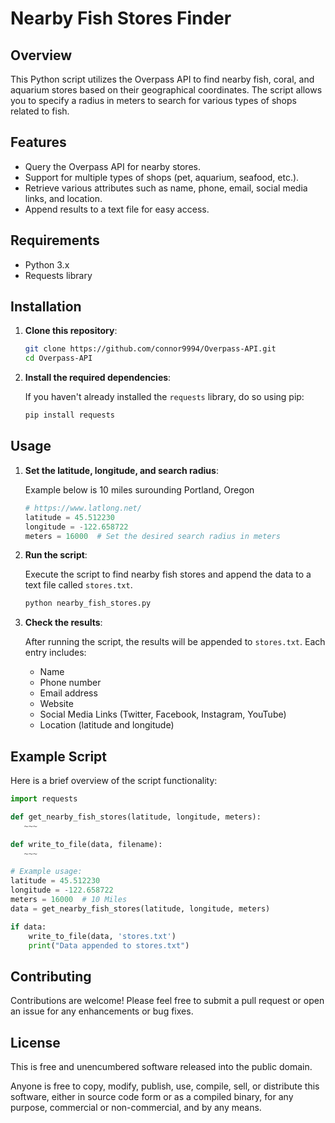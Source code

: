 # Nearby Fish Stores Finder

## Overview

This Python script utilizes the Overpass API to find nearby fish, coral, and aquarium stores based on their geographical coordinates. The script allows you to specify a radius in meters to search for various types of shops related to fish.

## Features

- Query the Overpass API for nearby stores.
- Support for multiple types of shops (pet, aquarium, seafood, etc.).
- Retrieve various attributes such as name, phone, email, social media links, and location.
- Append results to a text file for easy access.

## Requirements

- Python 3.x
- Requests library

## Installation

1. **Clone this repository**:

   ```bash
   git clone https://github.com/connor9994/Overpass-API.git
   cd Overpass-API
   ```

2. **Install the required dependencies**:
   
   If you haven't already installed the `requests` library, do so using pip:

   ```bash
   pip install requests
   ```

## Usage

1. **Set the latitude, longitude, and search radius**:
   
   Example below is 10 miles surounding Portland, Oregon
   
   ```python
   # https://www.latlong.net/
   latitude = 45.512230
   longitude = -122.658722
   meters = 16000  # Set the desired search radius in meters
   ```

3. **Run the script**:

   Execute the script to find nearby fish stores and append the data to a text file called `stores.txt`.

   ```bash
   python nearby_fish_stores.py
   ```

4. **Check the results**:

   After running the script, the results will be appended to `stores.txt`. Each entry includes:

   - Name
   - Phone number
   - Email address
   - Website
   - Social Media Links (Twitter, Facebook, Instagram, YouTube)
   - Location (latitude and longitude)

## Example Script

Here is a brief overview of the script functionality:

```python
import requests

def get_nearby_fish_stores(latitude, longitude, meters):
   ~~~

def write_to_file(data, filename):
   ~~~

# Example usage:
latitude = 45.512230
longitude = -122.658722
meters = 16000  # 10 Miles
data = get_nearby_fish_stores(latitude, longitude, meters)

if data:
    write_to_file(data, 'stores.txt')
    print("Data appended to stores.txt")
```

## Contributing

Contributions are welcome! Please feel free to submit a pull request or open an issue for any enhancements or bug fixes.

## License 

This is free and unencumbered software released into the public domain.

Anyone is free to copy, modify, publish, use, compile, sell, or
distribute this software, either in source code form or as a compiled
binary, for any purpose, commercial or non-commercial, and by any
means.
